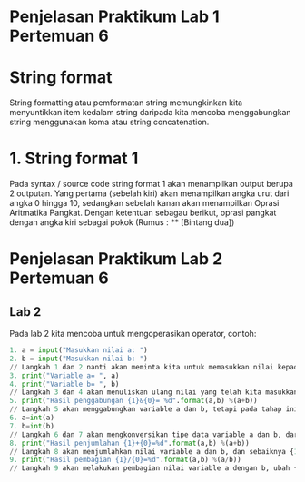 # Penjelasan Praktikum Lab 1 Pertemuan 6

# String format

String formatting atau pemformatan string memungkinkan kita menyuntikkan item kedalam string daripada kita mencoba menggabungkan string menggunakan koma atau string concatenation.

# 1. **String format 1**
Pada syntax / source code string format 1 akan menampilkan output berupa 2 outputan.
Yang pertama (sebelah kiri) akan menampilkan angka urut dari angka 0 hingga 10, sedangkan sebelah kanan akan menampilkan Oprasi Aritmatika Pangkat.
Dengan ketentuan sebagau berikut, oprasi pangkat dengan angka kiri sebagai pokok (Rumus : ** [Bintang dua]) 

# Penjelasan Praktikum Lab 2 Pertemuan 6

## Lab 2
Pada lab 2 kita mencoba untuk mengoperasikan operator, contoh:
```python
1. a = input("Masukkan nilai a: ")
2. b = input("Masukkan nilai b: ")
// Langkah 1 dan 2 nanti akan meminta kita untuk memasukkan nilai kepada variable a dan b.
3. print("Variable a= ", a)
4. print("Variable b= ", b)
// Langkah 3 dan 4 akan menuliskan ulang nilai yang telah kita masukkan tadi.
5. print("Hasil penggabungan {1}&{0}= %d".format(a,b) %(a+b))
// Langkah 5 akan menggabungkan variable a dan b, tetapi pada tahap ini akan terjadi error karena tipe data pada variable adalah string sedangkan yang diminta adalah integer, maka kita ubah %d menjadi %s. Lalu karena {1} adalah variable b dan {0} adalah variable a (b, a), maka diubah menjadi {0}&{1} agar tidak terbalik dan sesuai dengan format yang akan digabungkan.
6. a=int(a)
7. b=int(b)
// Langkah 6 dan 7 akan mengkonversikan tipe data variable a dan b, dari yang tadinya str menjadi int.
8. print("Hasil penjumlahan {1}+{0}=%d".format(a,b) %(a+b))
// Langkah 8 akan menjumlahkan nilai variable a dan b, dan sebaiknya {1}+{0} diubah menjadi {0}+{1}
9. print("Hasil pembagian {1}/{0}=%d".format(a,b) %(a/b))
// Langkah 9 akan melakukan pembagian nilai variable a dengan b, ubah {1}/{0} menjadi {0}/{1} agar nilai yang dibagi sesuai dengan hasilnya. Gunakan '%f' atau '%s' apabila hasilnya adalah angka desimal.
